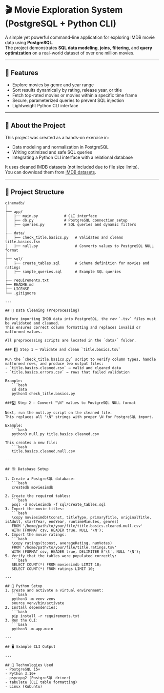# 🎬 Movie Exploration System (PostgreSQL + Python CLI)

A simple yet powerful command-line application for exploring IMDB movie data using **PostgreSQL**.  
The project demonstrates **SQL data modeling**, **joins**, **filtering**, and **query optimization** on a real-world dataset of over one million movies.

---

## 🚀 Features

- Explore movies by genre and year range  
- Sort results dynamically by rating, release year, or title  
- Fetch top-rated movies or movies within a specific time frame  
- Secure, parameterized queries to prevent SQL injection  
- Lightweight Python CLI interface  

---

## 🧩 About the Project

This project was created as a hands-on exercise in:
- Data modeling and normalization in PostgreSQL  
- Writing optimized and safe SQL queries  
- Integrating a Python CLI interface with a relational database  

It uses cleaned IMDB datasets (not included due to file size limits).  
You can download them from [IMDB datasets](https://datasets.imdbws.com/).

---

## 🧱 Project Structure

```plaintext
cinemadb/
│
├── app/
│   ├── main.py            # CLI interface
│   ├── db.py              # PostgreSQL connection setup
│   ├── queries.py         # SQL queries and dynamic filters
│
├── data/
│   ├── check_title.basics.py   # Validates and cleans title.basics.tsv
│   ├── null.py                 # Converts values to PostgreSQL NULL format
│
├── sql/
│   ├── create_tables.sql       # Schema definition for movies and ratings
│   ├── sample_queries.sql      # Example SQL queries
│
├── requirements.txt
├── README.md
├── LICENSE
└── .gitignore

---

## 🧼 Data Cleaning (Preprocessing)

Before importing IMDB data into PostgreSQL, the raw `.tsv` files must be validated and cleaned.  
This ensures correct column formatting and replaces invalid or malformed values.

All preprocessing scripts are located in the `data/` folder.

### 1️⃣ Step 1 – Validate and clean `title.basics.tsv`

Run the `check_title.basics.py` script to verify column types, handle malformed rows, and produce two output files:
- `title.basics.cleaned.csv` → valid and cleaned data  
- `title.basics.errors.csv` → rows that failed validation

Example:
   ```bash
   cd data
   python3 check_title.basics.py

###2️⃣ Step 2 – Convert "\N" values to PostgreSQL NULL format

Next, run the null.py script on the cleaned file.
This replaces all "\N" strings with proper \N for PostgreSQL import.

Example:
   ```bash
   python3 null.py title.basics.cleaned.csv

This creates a new file:
   ```bash
   title.basics.cleaned.null.csv

---

## 🏗️ Database Setup

1. Create a PostgreSQL database:
   ```bash
   createdb moviesimdb

2. Create the required tables:
   ```bash
   psql -d moviesimdb -f sql/create_tables.sql
3. Import the movie titles:
   ```bash
   \copy moviesimdb(tconst, titleType, primaryTitle, originalTitle, isAdult, startYear, endYear, runtimeMinutes, genres) 
   FROM '/home/path/to/your/file/title.basics.cleaned.null.csv' 
   WITH (FORMAT csv, HEADER true, NULL '\N');
4. Import the movie ratings:
   ```bash
   \copy ratings(tconst, averageRating, numVotes) 
   FROM '/home/path/to/your/file/title.ratings.tsv' 
   WITH (FORMAT csv, HEADER true, DELIMITER E'\t', NULL '\N');
5. Verify that the tables were populated correctly:
   ```bash
   SELECT COUNT(*) FROM moviesimdb LIMIT 10;
   SELECT COUNT(*) FROM ratings LIMIT 10;

---

## 🐍 Python Setup
1. Create and activate a virtual environment:
   ```bash
   python3 -m venv venv
   source venv/bin/activate
2. Install dependencies:
   ```bash
   pip install -r requirements.txt
3. Run the CLI:
   ```bash
   python3 -m app.main

---

## 🖥️ Example CLI Output

---

## 🧰 Technologies Used
- PostgreSQL 15+
- Python 3.10+
- psycopg2 (PostgreSQL driver)
- tabulate (CLI table formatting)
- Linux (Kubuntu)

